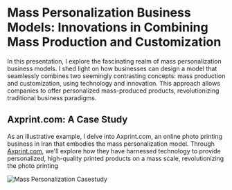 # Mass Personalization Business Models: Innovations in Combining Mass Production and Customization

In this presentation, I explore the fascinating realm of mass personalization business models. I shed light on how businesses can design a model that seamlessly combines two seemingly contrasting concepts: mass production and customization, using technology and innovation. This approach allows companies to offer personalized mass-produced products, revolutionizing traditional business paradigms.

## Axprint.com: A Case Study
As an illustrative example, I delve into Axprint.com, an online photo printing business in Iran that embodies the mass personalization model. Through [Axprint.com](axprint.com), we'll explore how they have harnessed technology to provide personalized, high-quality printed products on a mass scale, revolutionizing the photo printing

![Mass Personalization Casestudy](https://github.com/mahdinasseri/Open-Presentations/blob/main/Mass%20Personalization%20Casestudy/Mass%20Personalization%20Casestudy.jpg)